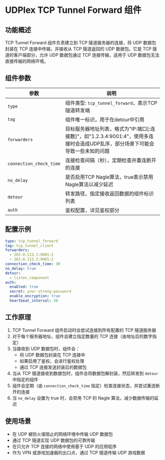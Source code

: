 # UDPlex TCP Tunnel Forward 组件

## 功能概述
TCP Tunnel Forward 组件负责建立到 TCP 隧道服务器的连接，将 UDP 数据包封装在 TCP 连接中传输，并接收从 TCP 隧道返回的 UDP 数据包。它是 TCP 隧道的客户端部分，允许 UDP 数据包通过 TCP 连接传输，适用于 UDP 数据包无法直接传输的网络环境。

## 组件参数

| 参数 | 说明 |
|------|------|
| `type` | 组件类型: `tcp_tunnel_forward`，表示TCP隧道转发端 |
| `tag` | 组件唯一标识，用于在detour中引用 |
| `forwarders` | 目标服务器地址列表，格式为"IP:端口[:连接数]"，如"1.2.3.4:9001:4"，使用多连接时会造成UDP乱序，部分场景下可能会导致一些未知的问题 |
| `connection_check_time` | 连接检查间隔（秒），定期检查并重连断开的连接 |
| `no_delay` | 是否启用TCP Nagle算法，true表示禁用Nagle算法以减少延迟 |
| `detour` | 转发路径，指定接收返回数据的组件标识列表 |
| `auth` | 鉴权配置，详见鉴权部分 |

## 配置示例

```yaml
type: tcp_tunnel_forward
tag: tcp_tunnel_client
forwarders:
  - 203.0.113.1:9001:2
  - 203.0.113.2:9001:2
connection_check_time: 30
no_delay: true
detour:
  - listen_component
auth:
  enabled: true
  secret: your-strong-password
  enable_encryption: true
  heartbeat_interval: 30
```

## 工作原理

1. TCP Tunnel Forward 组件启动时会尝试连接到所有配置的 TCP 隧道服务器
2. 对于每个服务器地址，组件会建立指定数量的 TCP 连接（由地址后的数字指定）
3. 当接收到 UDP 数据包时，组件会：
   - 将 UDP 数据包封装在 TCP 连接中
   - 如果启用了鉴权，会进行鉴权处理
   - 通过 TCP 连接发送封装后的数据包
4. 当从 TCP 隧道接收到数据包时，组件会将数据包解封装，然后转发到 `detour` 中指定的组件
5. 组件会定期（由 `connection_check_time` 指定）检查连接状态，并尝试重连断开的连接
6. 当 `no_delay` 设置为 true 时，会禁用 TCP 的 Nagle 算法，减少数据传输的延迟

## 使用场景

- 在 UDP 被防火墙阻止的网络环境中传输 UDP 数据包
- 通过 TCP 隧道实现 UDP 数据包的可靠传输
- 在只允许 TCP 连接的网络中使用基于 UDP 的应用程序
- 作为 VPN 或游戏加速器的出口点，通过 TCP 隧道传输 UDP 游戏数据